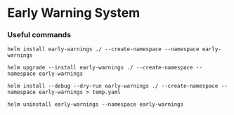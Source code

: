 # Early Warning System

### Useful commands

```shell
helm install early-warnings ./ --create-namespace --namespace early-warnings
```

```shell
helm upgrade --install early-warnings ./ --create-namespace --namespace early-warnings
```

```shell
helm install --debug --dry-run early-warnings ./ --create-namespace --namespace early-warnings > temp.yaml
```

```shell
helm uninstall early-warnings --namespace early-warnings
```